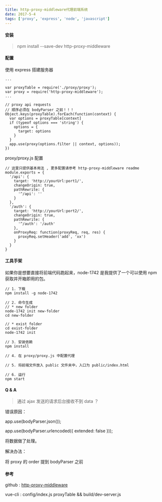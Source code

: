 ```yaml
---
title: http-proxy-middleware代理前端系统
date: 2017-5-4
tags: ['proxy', 'express', 'node', 'javascript']
---
```


#### 安装

> npm install --save-dev http-proxy-middleware

<!--more-->

#### 配置

使用 express 搭建服务器

```
...

var proxyTable = require('./proxy/proxy');
var proxy = require('http-proxy-middleware');
...

// proxy api requests
// 顺序必须在 bodyParser 之前！！！
Object.keys(proxyTable).forEach(function(context) {
  var options = proxyTable[context]
  if (typeof options === 'string') {
    options = {
      target: options
    }
  }
  app.use(proxy(options.filter || context, options));
})
```
proxy/proxy.js 配置

```
// 这里只提供基本用法 , 更多配置请参考 http-proxy-middleware readme
module.exports = {
  '/api': {
    target: 'http://yourUrl:port1/',
    changeOrigin: true,
    pathRewrite: {
      '^/api': ''
    }
  },
  '/auth': {
    target: 'http://yourUrl:port2/',
    changeOrigin: true,
    pathRewrite: {
      '^/auth': '/auth'
    },
    onProxyReq: function(proxyReq, req, res) {
      proxyReq.setHeader('add', 'xx')
    }
  }
}
```

#### 工具手架

如果你是想要直接将前端代码跑起来，node-1742 是我提供了一个可以使用 npm 获取并开箱即用的包。


```
// 1. 下载
npm install -g node-1742

// 2. 命令生成
// * new folder
node-1742 init new-folder
cd new-folder

// * exist folder
cd exist-folder
node-1742 init

// 3. 安装依赖
npm install

// 4. 在 proxy/proxy.js 中配置代理

// 5. 将前端文件放入 public 文件夹中，入口为 public/index.html

// 6. 运行
npm start
```

#### Q & A

> 通过 ajax 发送的请求后台接收不到 data ？

错误原因：

app.use(bodyParser.json());

app.use(bodyParser.urlencoded({ extended: false }));

将数据做了处理。

解决办法：

将 proxy 的 order 提到 bodyParser 之前

#### 参考

github : [http-proxy-middleware](https://github.com/chimurai/http-proxy-middleware)

vue-cli : config/index.js proxyTable && build/dev-server.js

